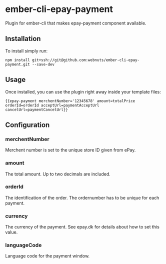 # ember-cli-epay-payment

Plugin for ember-cli that makes epay-payment component available.

## Installation

To install simply run:

```
npm install git+ssh://git@github.com:webnuts/ember-cli-epay-payment.git --save-dev
```

## Usage

Once installed, you can use the plugin right away inside your template files:

```
{{epay-payment merchentNumber='12345678' amount=totalPrice orderId=orderId acceptUrl=paymentAcceptUrl cancelUrl=paymentCancelUrl}}
```

## Configuration

### merchentNumber

Merchent number is set to the unique store ID given from ePay.

### amount

The total amount. Up to two decimals are included.

### orderId

The identification of the order. The ordernumber has to be unique for each payment.

### currency

The currency of the payment. See epay.dk for details about how to set this value.

### languageCode

Language code for the payment window.